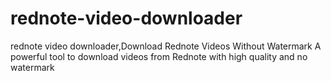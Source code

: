 # rednote-video-downloader
rednote video downloader,Download Rednote Videos Without Watermark  A powerful tool to download videos from Rednote with high quality and no watermark
